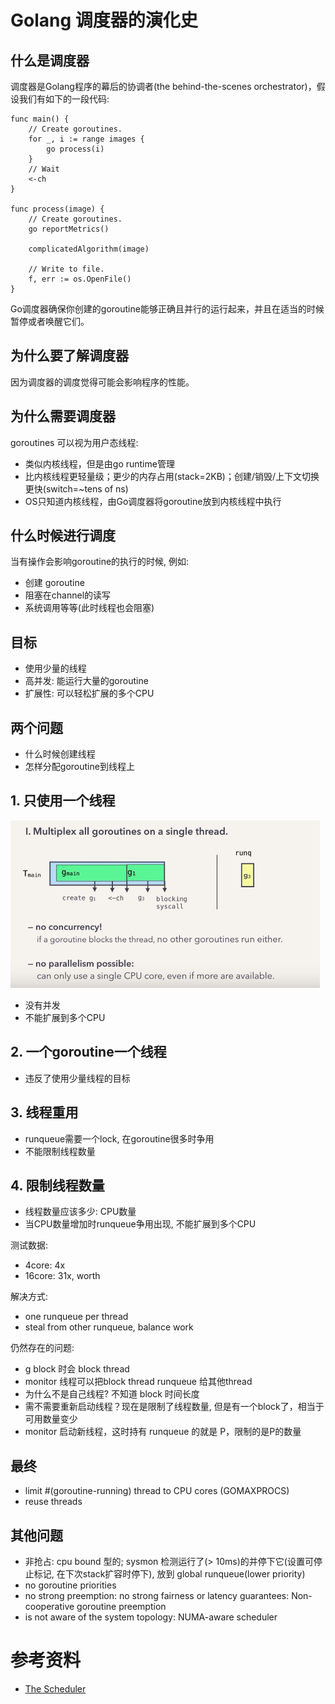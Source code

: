 # Golang 调度器的演化史 #

## 什么是调度器 ##

调度器是Golang程序的幕后的协调者(the behind-the-scenes orchestrator)，假设我们有如下的一段代码:

```
func main() {
    // Create goroutines.
    for _, i := range images {
        go process(i)
    }
    // Wait
    <-ch
}

func process(image) {
    // Create goroutines.
    go reportMetrics()

    complicatedAlgorithm(image)

    // Write to file.
    f, err := os.OpenFile()
}
```

Go调度器确保你创建的goroutine能够正确且并行的运行起来，并且在适当的时候暂停或者唤醒它们。

## 为什么要了解调度器 ##

因为调度器的调度觉得可能会影响程序的性能。

## 为什么需要调度器 ##

goroutines 可以视为用户态线程:

- 类似内核线程，但是由go runtime管理
- 比内核线程更轻量级；更少的内存占用(stack=2KB)；创建/销毁/上下文切换更快(switch=~tens of ns)
- OS只知道内核线程，由Go调度器将goroutine放到内核线程中执行

## 什么时候进行调度 ##

当有操作会影响goroutine的执行的时候, 例如:

- 创建 goroutine
- 阻塞在channel的读写
- 系统调用等等(此时线程也会阻塞)

## 目标 ##

- 使用少量的线程
- 高并发: 能运行大量的goroutine
- 扩展性: 可以轻松扩展的多个CPU

## 两个问题 ##

- 什么时候创建线程
- 怎样分配goroutine到线程上

## 1. 只使用一个线程 ##

![scheduler001.png](../images/go/scheduler001.png)

- 没有并发
- 不能扩展到多个CPU

## 2. 一个goroutine一个线程 ##

- 违反了使用少量线程的目标

## 3. 线程重用 ##

- runqueue需要一个lock, 在goroutine很多时争用
- 不能限制线程数量

## 4. 限制线程数量 ##

- 线程数量应该多少: CPU数量
- 当CPU数量增加时runqueue争用出现, 不能扩展到多个CPU

测试数据:

- 4core: 4x
- 16core: 31x, worth

解决方式:

- one runqueue per thread
- steal from other runqueue, balance work

仍然存在的问题:

- g block 时会 block thread
- monitor 线程可以把block thread runqueue 给其他thread
- 为什么不是自己线程? 不知道 block 时间长度
- 需不需要重新启动线程？现在是限制了线程数量, 但是有一个block了，相当于可用数量变少
- monitor 启动新线程，这时持有 runqueue 的就是 P，限制的是P的数量

## 最终 ##

- limit #(goroutine-running) thread to CPU cores (GOMAXPROCS)
- reuse threads

## 其他问题 ##

- 非抢占: cpu bound 型的; sysmon 检测运行了(> 10ms)的并停下它(设置可停止标记, 在下次stack扩容时停下), 放到 global runqueue(lower priority)
- no goroutine priorities
- no strong preemption: no strong fairness or latency guarantees: Non-cooperative goroutine preemption
- is not aware of the system topology: NUMA-aware scheduler

# 参考资料 #

- [The Scheduler](https://www.youtube.com/watch?v=YHRO5WQGh0k)